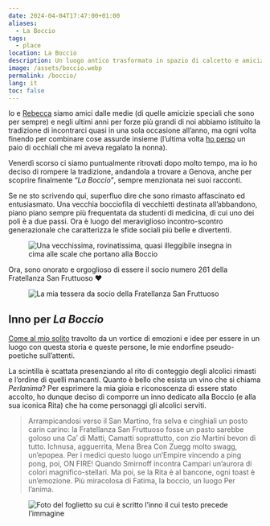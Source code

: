 ```yaml
---
date: 2024-04-04T17:47:00+01:00
aliases:
  - La Boccio
tags:
  - place
location: La Boccio
description: Un luogo antico trasformato in spazio di calcetto e amicizia da persone meravigliose
image: /assets/boccio.webp
permalink: /boccio/
lang: it
toc: false
---
```

Io e [Rebecca](https://instagram.com/bruschettaarebeccaa '@bruschettaarebeccaa su Instagram') siamo amici dalle medie (di quelle amicizie speciali che sono per sempre) e negli ultimi anni per forze più grandi di noi abbiamo istituito la tradizione di incontrarci quasi in una sola occasione all’anno, ma ogni volta finendo per combinare cose assurde insieme (l’ultima volta [ho perso](/occhiali-sole#l’ennesimo-smarrimento) un paio di occhiali che mi aveva regalato la nonna).

Venerdì scorso ci siamo puntualmente ritrovati dopo molto tempo, ma io ho deciso di rompere la tradizione, andandola a trovare a Genova, anche per scoprire finalmente <q><cite>La Boccio</cite></q>, sempre menzionata nei suoi racconti.

Se ne sto scrivendo qui, superfluo dire che sono rimasto affascinato ed entusiasmato. Una vecchia bocciofila di vecchietti destinata all’abbandono, piano piano sempre più frequentata da studenti di medicina, di cui uno dei poli è a due passi. Ora è luogo del meraviglioso incontro-scontro generazionale che caratterizza le sfide sociali più belle e divertenti.

<figure>
	<img src='{{ image }}' alt='Una vecchissima, rovinatissima, quasi illeggibile insegna in cima alle scale che portano alla Boccio'>
</figure>

Ora, sono onorato e orgoglioso di essere il socio numero 261 della Fratellanza San Fruttuoso ❤️

<figure>
	<img src='/assets/boccio-tessera.webp' alt='La mia tessera da socio della Fratellanza San Fruttuoso'>
</figure>

## Inno per <cite>La Boccio</cite>

[Come al mio solito](Tomminess.md) travolto da un vortice di emozioni e idee per essere in un luogo con questa storia e queste persone, le mie endorfine pseudo-poetiche sull’attenti.

La scintilla è scattata presenziando al rito di conteggio degli alcolici rimasti e l’ordine di quelli mancanti. Quanto è bello che esista un vino che si chiama <cite>Perlanima</cite>? Per esprimere la mia gioia e riconoscenza di essere stato accolto, ho dunque deciso di comporre un inno dedicato alla Boccio (e alla sua iconica Rita) che ha come personaggi gli alcolici serviti.

> Arrampicandosi verso il San Martino,
> fra selva e cinghiali un posto carin carino:
> la Fratellanza San Fruttuoso
> fosse un pasto sarebbe goloso
> una Ca’ di Matti, Camatti soprattutto,
> con zio Martini bevon di tutto.
> Ichnusa, agguerrita, Mena Brea
> Con Zuegg molto swagg, un’epopea.
> Per i medici questo luogo un’Empire
> vincendo a ping pong, poi, ON FIRE!
> Quando Smirnoff incontra Campari
> un’aurora di colori magnifico-stellari.
> Ma poi, se la Rita è al bancone,
> ogni toast è un’emozione.
> Più miracolosa di Fatima,
> la boccio, un luogo Per l’anima.

<figure>
	<img title='boccio-inno.webp' alt='Foto del foglietto su cui è scritto l’inno il cui testo precede l’immagine'>
</figure>
